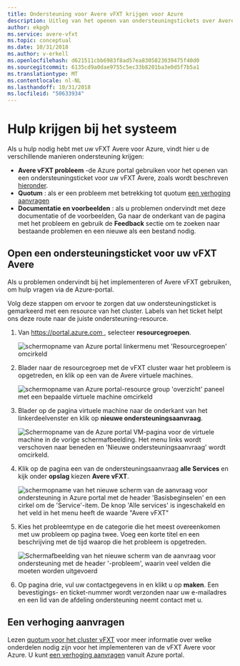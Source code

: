 ```yaml
---
title: Ondersteuning voor Avere vFXT krijgen voor Azure
description: Uitleg van het openen van ondersteuningstickets over Avere vFXT voor Azure
author: ekpgh
ms.service: avere-vfxt
ms.topic: conceptual
ms.date: 10/31/2018
ms.author: v-erkell
ms.openlocfilehash: d621511cbb6983f8ad57ea8305823039475f40d0
ms.sourcegitcommit: 6135cd9a0dae9755c5ec33b8201ba3e0d5f7b5a1
ms.translationtype: MT
ms.contentlocale: nl-NL
ms.lasthandoff: 10/31/2018
ms.locfileid: "50633934"
---
```

# <a name="get-help-with-your-system"></a>Hulp krijgen bij het systeem

Als u hulp nodig hebt met uw vFXT Avere voor Azure, vindt hier u de verschillende manieren ondersteuning krijgen:

* **Avere vFXT probleem** -de Azure portal gebruiken voor het openen van een ondersteuningsticket voor uw vFXT Avere, zoals wordt beschreven [hieronder](#open-a-support-ticket-for-your-avere-vfxt).
* **Quotum** : als er een probleem met betrekking tot quotum [een verhoging aanvragen](#request-a-quota-increase)
* **Documentatie en voorbeelden** : als u problemen ondervindt met deze documentatie of de voorbeelden, Ga naar de onderkant van de pagina met het probleem en gebruik de **Feedback** sectie om te zoeken naar bestaande problemen en een nieuwe als een bestand nodig.  

## <a name="open-a-support-ticket-for-your-avere-vfxt"></a>Open een ondersteuningsticket voor uw vFXT Avere

Als u problemen ondervindt bij het implementeren of Avere vFXT gebruiken, om hulp vragen via de Azure-portal.  

Volg deze stappen om ervoor te zorgen dat uw ondersteuningsticket is gemarkeerd met een resource van het cluster. Labels van het ticket helpt ons deze route naar de juiste ondersteuning-resource. 

1. Van [ https://portal.azure.com ](https://portal.azure.com), selecteer **resourcegroepen**.

   ![schermopname van Azure portal linkermenu met 'Resourcegroepen' omcirkeld](media/avere-vfxt-ticket-rg.png)

1. Blader naar de resourcegroep met de vFXT cluster waar het probleem is opgetreden, en klik op een van de Avere virtuele machines.

    ![schermopname van Azure portal-resource group 'overzicht' paneel met een bepaalde virtuele machine omcirkeld](media/avere-vfxt-ticket-vm.png)

1. Blader op de pagina virtuele machine naar de onderkant van het linkerdeelvenster en klik op **nieuwe ondersteuningsaanvraag**.

    ![Schermopname van de Azure portal VM-pagina voor de virtuele machine in de vorige schermafbeelding. Het menu links wordt verschoven naar beneden en 'Nieuwe ondersteuningsaanvraag' wordt omcirkeld.](media/avere-vfxt-ticket-request.png)

1. Klik op de pagina een van de ondersteuningsaanvraag **alle Services** en kijk onder **opslag** kiezen **Avere vFXT**.

    ![schermopname van het nieuwe scherm van de aanvraag voor ondersteuning in Azure portal met de header 'Basisbeginselen' en een cirkel om de 'Service'-item. De knop 'Alle services' is ingeschakeld en het veld in het menu heeft de waarde "Avere vFXT"](media/avere-vfxt-ticket-service.png)

1. Kies het probleemtype en de categorie die het meest overeenkomen met uw probleem op pagina twee. Voeg een korte titel en een beschrijving met de tijd waarop die het probleem is opgetreden. 

   ![Schermafbeelding van het nieuwe scherm van de aanvraag voor ondersteuning met de header '-probleem', waarin veel velden die moeten worden uitgevoerd](media/avere-vfxt-ticket-problem.png)

1. Op pagina drie, vul uw contactgegevens in en klikt u op **maken**. Een bevestigings- en ticket-nummer wordt verzonden naar uw e-mailadres en een lid van de afdeling ondersteuning neemt contact met u.

## <a name="request-a-quota-increase"></a>Een verhoging aanvragen

Lezen [quotum voor het cluster vFXT](avere-vfxt-prereqs.md#quota-for-the-vfxt-cluster) voor meer informatie over welke onderdelen nodig zijn voor het implementeren van de vFXT Avere voor Azure. U kunt [een verhoging aanvragen](https://docs.microsoft.com/azure/azure-supportability/resource-manager-core-quotas-request) vanuit Azure portal.